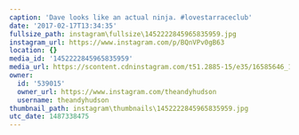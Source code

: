 ```yaml
---
caption: 'Dave looks like an actual ninja. #lovestarraceclub'
date: '2017-02-17T13:34:35'
fullsize_path: instagram\fullsize\1452222845965835959.jpg
instagram_url: https://www.instagram.com/p/BQnVPv0gB63
location: {}
media_id: '1452222845965835959'
media_url: https://scontent.cdninstagram.com/t51.2885-15/e35/16585646_1782356972084785_3060737868591792128_n.jpg?ig_cache_key=MTQ1MjIyMjg0NTk2NTgzNTk1OQ%3D%3D.2
owner:
  id: '539015'
  owner_url: https://www.instagram.com/theandyhudson
  username: theandyhudson
thumbnail_path: instagram\thumbnails\1452222845965835959.jpg
utc_date: 1487338475
---
```

